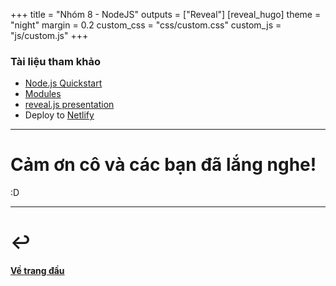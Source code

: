 +++
title = "Nhóm 8 - NodeJS"
outputs = ["Reveal"]
[reveal_hugo]
theme = "night"
margin = 0.2
custom_css = "css/custom.css"
custom_js = "js/custom.js"
+++

### Tài liệu tham khảo

- [Node.js Quickstart](https://fireship.io/courses/javascript/node-basics)
- [Modules](https://fireship.io/courses/javascript/concepts-modules)
- [reveal.js presentation](https://github.com/dzello/reveal-hugo)
- Deploy to [Netlify](https://netlify.com)

---

# Cảm ơn cô và các bạn đã lắng nghe!

:D

---

# ↩ 

#### [Về trang đầu](#)